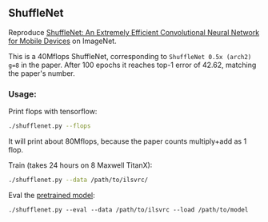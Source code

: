 
## ShuffleNet

Reproduce [ShuffleNet: An Extremely Efficient Convolutional Neural Network for Mobile Devices](https://arxiv.org/abs/1707.01083)
on ImageNet.

This is a 40Mflops ShuffleNet, corresponding to `ShuffleNet 0.5x (arch2)	g=8` in the paper.
After 100 epochs it reaches top-1 error of 42.62, matching the paper's number.

### Usage:

Print flops with tensorflow:
```bash
./shufflenet.py --flops
```
It will print about 80Mflops, because the paper counts multiply+add as 1 flop.

Train (takes 24 hours on 8 Maxwell TitanX):
```bash
./shufflenet.py --data /path/to/ilsvrc/
```

Eval the [pretrained model](http://models.tensorpack.com/ShuffleNet/):
```
./shufflenet.py --eval --data /path/to/ilsvrc --load /path/to/model
```
